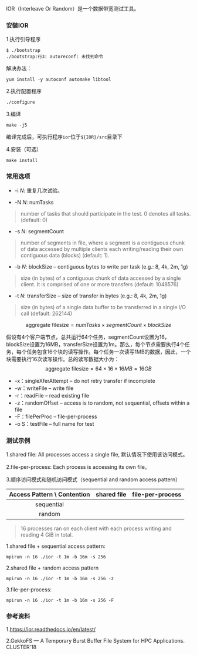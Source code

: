 IOR（Interleave Or Random）是一个数据带宽测试工具。

### 安装IOR

1.执行引导程序

```shell
$ ./bootstrap
./bootstrap:行3: autoreconf: 未找到命令
```

解决办法：

```shell
yum install -y autoconf automake libtool
```

2.执行配置程序

```shell
./configure
```

3.编译

```shell
make -j5
```

编译完成后，可执行程序`ior`位于`${IOR}/src`目录下

4.安装（可选）

```shell
make install
```

### 常用选项

* -i *N*: 重复几次试验。

* -N *N*: numTasks

> number of tasks that should participate in the test. 0 denotes all tasks. (default: 0)

* -s *N*: segmentCount

> number of segments in file, where a segment is a contiguous chunk of data accessed by multiple clients each writing/reading their own contiguous data (blocks) (default: 1).

* -b *N*: blockSize – contiguous bytes to write per task (e.g.: 8, 4k, 2m, 1g)

> size (in bytes) of a contiguous chunk of data accessed by a single client. It is comprised of one or more transfers (default: 1048576)

* -t *N*: transferSize – size of transfer in bytes (e.g.: 8, 4k, 2m, 1g)

> size (in bytes) of a single data buffer to be transferred in a single I/O call (default: 262144)

$$
\mathrm{aggregate\ filesize} = numTasks \times segmentCount \times blockSize
$$

假设有4个客户端节点，总共运行64个任务，segmentCount设置为16，blockSize设置为16MB，transferSize设置为1m。那么，每个节点需要执行4个任务，每个任务包含16个块的读写操作。每个任务一次读写1MB的数据，因此，一个块需要执行16次读写操作。总的读写数据大小为：
$$
\mathrm{aggregate\ filesize}=64 \times 16 \times 16MB = 16GB
$$

* -x：singleXferAttempt – do not retry transfer if incomplete
* -w：writeFile – write file
* -r：readFile – read existing file
* -z：randomOffset – access is to random, not sequential, offsets within a file
* -F：filePerProc – file-per-process
* -o S：testFile – full name for test

### 测试示例

1.shared file: All processes access a single file, 默认情况下使用该访问模式。

2.file-per-process: Each process is accessing its own file。

3.顺序访问模式和随机访问模式（sequential  and random access pattern）

| Access Pattern \ Contention | shared file | file-per-process |
| :-------------------------: | :---------: | :--------------: |
|         sequential          |             |                  |
|           random            |             |                  |

> 16 processes ran on each client with each process writing and reading 4 GiB in total.

1.shared file + sequential access pattern:

```shell
mpirun -n 16 ./ior -t 1m -b 16m -s 256
```

2.shared file + random access pattern

```shell
mpirun -n 16 ./ior -t 1m -b 16m -s 256 -z
```

3.file-per-process: 

```shell
mpirun -n 16 ./ior -t 1m -b 16m -s 256 -F
```

### 参考资料

1.https://ior.readthedocs.io/en/latest/

2.GekkoFS — A Temporary Burst Buffer File System for HPC Applications. CLUSTER'18
